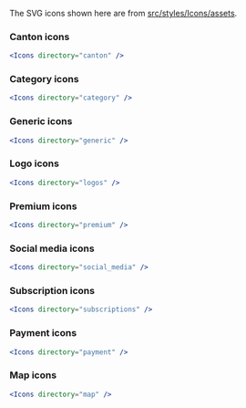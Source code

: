 The SVG icons shown here are from [src/styles/Icons/assets](https://github.com/tutti-ch/react-styleguide/tree/master/src/styles/Icons/assets "Link to react-styleguide github repo").

### Canton icons

```jsx noeditor
<Icons directory="canton" />
```

### Category icons

```jsx noeditor
<Icons directory="category" />
```

### Generic icons

```jsx noeditor
<Icons directory="generic" />
```

### Logo icons

```jsx noeditor
<Icons directory="logos" />
```

### Premium icons

```jsx noeditor
<Icons directory="premium" />
```

### Social media icons

```jsx noeditor
<Icons directory="social_media" />
```

### Subscription icons

```jsx noeditor
<Icons directory="subscriptions" />
```

### Payment icons

```jsx noeditor
<Icons directory="payment" />
```

### Map icons

```jsx noeditor
<Icons directory="map" />
```
